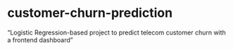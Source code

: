 # customer-churn-prediction
“Logistic Regression-based project to predict telecom customer churn with a frontend dashboard”
